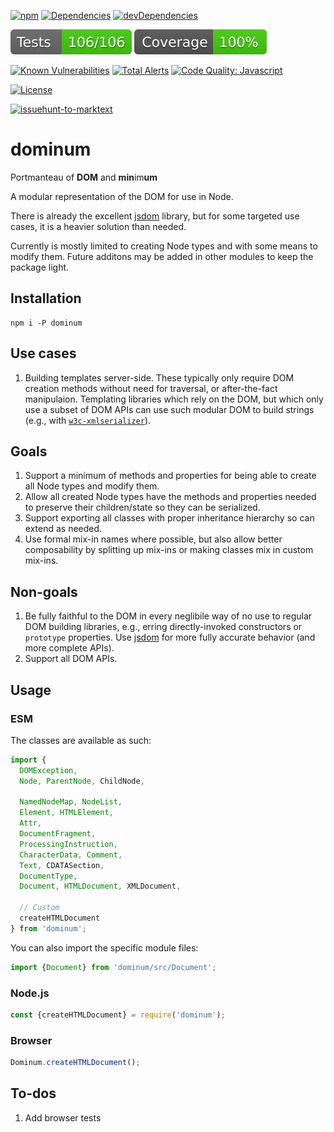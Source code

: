[![npm](https://img.shields.io/npm/v/dominum.svg)](https://www.npmjs.com/package/dominum)
[![Dependencies](https://img.shields.io/david/brettz9/dominum.svg)](https://david-dm.org/brettz9/dominum)
[![devDependencies](https://img.shields.io/david/dev/brettz9/dominum.svg)](https://david-dm.org/brettz9/dominum?type=dev)

[![testing badge](https://raw.githubusercontent.com/brettz9/dominum/master/badges/tests-badge.svg?sanitize=true)](badges/tests-badge.svg)
[![coverage badge](https://raw.githubusercontent.com/brettz9/dominum/master/badges/coverage-badge.svg?sanitize=true)](badges/coverage-badge.svg)

[![Known Vulnerabilities](https://snyk.io/test/github/brettz9/dominum/badge.svg)](https://snyk.io/test/github/brettz9/dominum)
[![Total Alerts](https://img.shields.io/lgtm/alerts/g/brettz9/dominum.svg?logo=lgtm&logoWidth=18)](https://lgtm.com/projects/g/brettz9/dominum/alerts)
[![Code Quality: Javascript](https://img.shields.io/lgtm/grade/javascript/g/brettz9/dominum.svg?logo=lgtm&logoWidth=18)](https://lgtm.com/projects/g/brettz9/dominum/context:javascript)

[![License](https://img.shields.io/npm/l/dominum.svg)](LICENSE-MIT.txt)

[![issuehunt-to-marktext](https://issuehunt.io/static/embed/issuehunt-button-v1.svg)](https://issuehunt.io/r/brettz9/dominum)

# dominum

Portmanteau of **DOM** and **min**im**um**

A modular representation of the DOM for use in Node.

There is already the excellent [jsdom](https://github.com/jsdom/jsdom/)
library, but for some targeted use cases, it is a heavier solution than needed.

Currently is mostly limited to creating Node types and with some means to
modify them. Future additons may be added in other modules to keep the
package light.

## Installation

```
npm i -P dominum
```

## Use cases

1. Building templates server-side. These typically only require DOM creation
    methods without need for traversal, or after-the-fact manipulaion.
    Templating libraries which rely on the DOM, but which only use a subset
    of DOM APIs can use such modular DOM to build strings (e.g., with
    [`w3c-xmlserializer`](https://github.com/jsdom/w3c-xmlserializer)).

## Goals

1. Support a minimum of methods and properties for being able to create all
    Node types and modify them.
2. Allow all created Node types have the methods and properties needed to
    preserve their children/state so they can be serialized.
3. Support exporting all classes with proper inheritance hierarchy so can
    extend as needed.
4. Use formal mix-in names where possible, but also allow better
    composability by splitting up mix-ins or making classes mix in custom
    mix-ins.

## Non-goals

1. Be fully faithful to the DOM in every neglibile way of no use to regular
    DOM building libraries, e.g., erring directly-invoked constructors or
    `prototype` properties. Use
    [jsdom](https://github.com/jsdom/jsdom/)
    for more fully accurate behavior (and more complete APIs).
2. Support all DOM APIs.

## Usage

### ESM

The classes are available as such:

```js
import {
  DOMException,
  Node, ParentNode, ChildNode,

  NamedNodeMap, NodeList,
  Element, HTMLElement,
  Attr,
  DocumentFragment,
  ProcessingInstruction,
  CharacterData, Comment,
  Text, CDATASection,
  DocumentType,
  Document, HTMLDocument, XMLDocument,

  // Custom
  createHTMLDocument
} from 'dominum';
```

You can also import the specific module files:

```js
import {Document} from 'dominum/src/Document';
```

### Node.js

```js
const {createHTMLDocument} = require('dominum');
```

### Browser

```js
Dominum.createHTMLDocument();
```

## To-dos

1. Add browser tests
